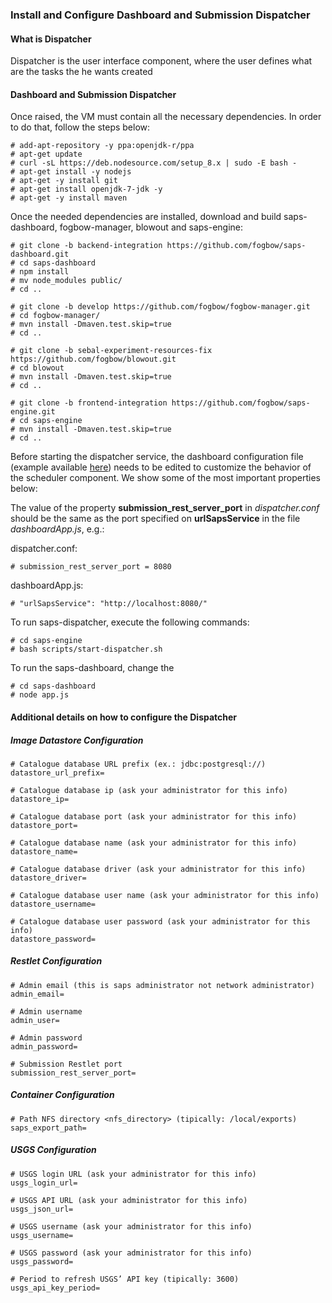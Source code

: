 ### Install and Configure Dashboard and Submission Dispatcher

#### What is Dispatcher
Dispatcher is the user interface component, where the user defines what are the tasks the he wants created

#### Dashboard and Submission Dispatcher
Once raised, the VM must contain all the necessary dependencies. In order to do that, follow the steps below:

    # add-apt-repository -y ppa:openjdk-r/ppa
    # apt-get update
    # curl -sL https://deb.nodesource.com/setup_8.x | sudo -E bash -
    # apt-get install -y nodejs
    # apt-get -y install git
    # apt-get install openjdk-7-jdk -y
    # apt-get -y install maven

Once the needed dependencies are installed, download and build saps-dashboard, fogbow-manager, blowout and saps-engine:

    # git clone -b backend-integration https://github.com/fogbow/saps-dashboard.git
    # cd saps-dashboard
    # npm install
    # mv node_modules public/
    # cd ..

    # git clone -b develop https://github.com/fogbow/fogbow-manager.git
    # cd fogbow-manager/
    # mvn install -Dmaven.test.skip=true
    # cd ..

    # git clone -b sebal-experiment-resources-fix https://github.com/fogbow/blowout.git
    # cd blowout
    # mvn install -Dmaven.test.skip=true
    # cd ..

    # git clone -b frontend-integration https://github.com/fogbow/saps-engine.git
    # cd saps-engine
    # mvn install -Dmaven.test.skip=true
    # cd ..

Before starting the dispatcher service, the dashboard configuration file (example available [here](../examples/dispatcher.conf.example)) needs to be edited to customize the behavior of the scheduler component. We show some of the most important properties below:

The value of the property **submission_rest_server_port** in *dispatcher.conf* should be the same as the port specified on **urlSapsService** in the file *dashboardApp.js*, e.g.:

dispatcher.conf:

    # submission_rest_server_port = 8080

dashboardApp.js:

    # "urlSapsService": "http://localhost:8080/"


To run saps-dispatcher, execute the following commands:

    # cd saps-engine
    # bash scripts/start-dispatcher.sh

To run the saps-dashboard, change the

    # cd saps-dashboard
    # node app.js

#### Additional details on how to configure the Dispatcher

##### Image Datastore Configuration
```
# Catalogue database URL prefix (ex.: jdbc:postgresql://)
datastore_url_prefix=

# Catalogue database ip (ask your administrator for this info)
datastore_ip=

# Catalogue database port (ask your administrator for this info)
datastore_port=

# Catalogue database name (ask your administrator for this info)
datastore_name=

# Catalogue database driver (ask your administrator for this info)
datastore_driver=

# Catalogue database user name (ask your administrator for this info)
datastore_username=

# Catalogue database user password (ask your administrator for this info)
datastore_password=
```

##### Restlet Configuration
```
# Admin email (this is saps administrator not network administrator)
admin_email=

# Admin username
admin_user=

# Admin password
admin_password=

# Submission Restlet port
submission_rest_server_port=
```

##### Container Configuration
```
# Path NFS directory <nfs_directory> (tipically: /local/exports)
saps_export_path=
```

##### USGS Configuration
```
# USGS login URL (ask your administrator for this info)
usgs_login_url=

# USGS API URL (ask your administrator for this info)
usgs_json_url=

# USGS username (ask your administrator for this info)
usgs_username=

# USGS password (ask your administrator for this info)
usgs_password=

# Period to refresh USGS’ API key (tipically: 3600)
usgs_api_key_period=
```
